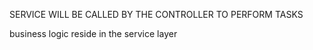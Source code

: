 SERVICE WILL BE CALLED BY THE CONTROLLER TO PERFORM TASKS

business logic reside in the service layer